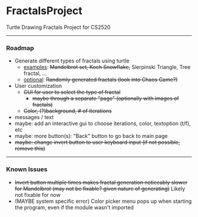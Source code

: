 # FractalsProject
Turtle Drawing Fractals Project for CS2520
***
### Roadmap
- Generate different types of fractals using turtle
  - <ins>examples</ins>: ~~Mandelbrot set, Koch Snowflake,~~ Sierpinski Triangle, Tree fractal, ...
  - <ins>optional</ins>: ~~Randomly generated fractals (look into Chaos Game?)~~
- User customization
  - ~~GUI for user to select the type of fractal~~
    - ~~maybe through a separate "page" (optionally with images of fractals)~~
  - ~~Color, (?)background, # of iterations~~
- messages / text
- maybe: add an interactive gui to choose iterations, color, textoption (t/f), etc
- maybe: more button(s): "Back" button to go back to main page
- ~~maybe: change invert button to user keyboard input (if not possible, remove this)~~
***
### Known Issues
- ~~Invert button multiple times makes fractal generation noticeably slower for Mandelbrot (may not be fixable? given nature of generating)~~ Likely not fixable for now
- (MAYBE system specific error) Color picker menu pops up when starting the program, even if the module wasn't imported